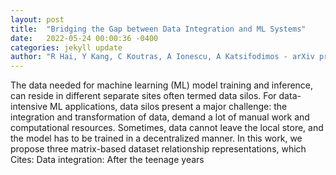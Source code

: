 ```yaml
---
layout: post
title:  "Bridging the Gap between Data Integration and ML Systems"
date:   2022-05-24 00:00:36 -0400
categories: jekyll update
author: "R Hai, Y Kang, C Koutras, A Ionescu, A Katsifodimos - arXiv preprint arXiv , 2022"
---
```

The data needed for machine learning (ML) model training and inference, can reside in different separate sites often termed data silos. For data-intensive ML applications, data silos present a major challenge: the integration and transformation of data, demand a lot of manual work and computational resources. Sometimes, data cannot leave the local store, and the model has to be trained in a decentralized manner. In this work, we propose three matrix-based dataset relationship representations, which  Cites: Data integration: After the teenage years